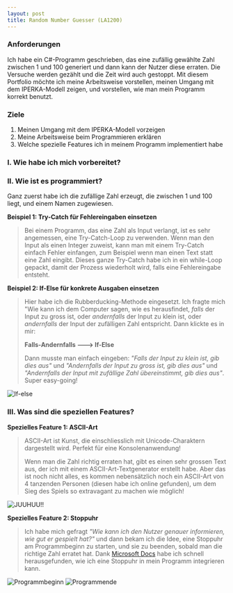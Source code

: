 ```yaml
---
layout: post
title: Random Number Guesser (LA1200)
---
```


### Anforderungen 

Ich habe ein C#-Programm geschrieben, das eine zufällig gewählte Zahl zwischen 1 und 100 generiert und dann kann der Nutzer diese erraten. Die Versuche werden gezählt und die Zeit wird auch gestoppt. Mit diesem Portfolio möchte ich meine Arbeitsweise vorstellen, meinen Umgang mit dem IPERKA-Modell zeigen, und vorstellen, wie man mein Programm korrekt benutzt.


### Ziele

1. Meinen Umgang mit dem IPERKA-Modell vorzeigen
2. Meine Arbeitsweise beim Programmieren erklären
3. Welche spezielle Features ich in meinem Programm implementiert habe

### I. Wie habe ich mich vorbereitet?


### II. Wie ist es programmiert?

Ganz zuerst habe ich die zufällige Zahl erzeugt, die zwischen 1 und 100 liegt, und einem Namen zugewiesen.

__Beispiel 1: Try-Catch für Fehlereingaben einsetzen__ 
> Bei einem Programm, das eine Zahl als Input verlangt, ist es sehr angemessen, eine Try-Catch-Loop zu verwenden. Wenn man den Input als einen Integer zuweist, kann man mit einem Try-Catch einfach Fehler einfangen, zum Beispiel wenn man einen Text statt eine Zahl eingibt. Dieses ganze Try-Catch habe ich in ein while-Loop gepackt, damit der Prozess wiederholt wird, falls eine Fehlereingabe entsteht.

__Beispiel 2: If-Else für konkrete Ausgaben einsetzen__
> Hier habe ich die Rubberducking-Methode eingesetzt. Ich fragte mich "Wie kann ich dem Computer sagen, wie es herausfindet, *falls* der Input zu gross ist, oder *andernfalls* der Input zu klein ist, oder *andernfalls* der Input der zufälligen Zahl entspricht. Dann klickte es in mir:
> 
> **Falls-Andernfalls ---> If-Else**
>
> Dann musste man einfach eingeben: *"Falls der Input zu klein ist, gib dies aus"* und *"Andernfalls der Input zu gross ist, gib dies aus"* und *"Andernfalls der Input mit zufällige Zahl übereinstimmt, gib dies aus"*. Super easy-going!

![If-else](https://cdn.discordapp.com/attachments/763423693179060255/889871120554135552/unknown.png)


### III. Was sind die speziellen Features?

__Spezielles Feature 1: ASCII-Art__
> ASCII-Art ist Kunst, die einschliesslich mit Unicode-Charaktern dargestellt wird. Perfekt für eine Konsolenanwendung! 
>
> Wenn man die Zahl richtig erraten hat, gibt es einen sehr grossen Text aus, der ich mit einem ASCII-Art-Textgenerator erstellt habe. Aber das ist noch nicht alles, es kommen nebensätzlich noch ein ASCII-Art von 4 tanzenden Personen (diesen habe ich online gefunden), um dem Sieg des Spiels so extravagant zu machen wie möglich!

![JUUHUU!!](https://cdn.discordapp.com/attachments/763423693179060255/889873371137982485/unknown.png)


__Spezielles Feature 2: Stoppuhr__
> Ich habe mich gefragt *"Wie kann ich den Nutzer genauer informieren, wie gut er gespielt hat?"* und dann bekam ich die Idee, eine Stoppuhr am Programmbeginn zu starten, und sie zu beenden, sobald man die richtige Zahl erratet hat. Dank [Microsoft Docs](https://docs.microsoft.com/en-us/dotnet/api/system.diagnostics.stopwatch?view=net-5.0) habe ich schnell herausgefunden, wie ich eine Stoppuhr in mein Programm integrieren kann. 

![Programmbeginn](https://cdn.discordapp.com/attachments/763423693179060255/889875854472146964/unknown.png)
![Programmende](https://cdn.discordapp.com/attachments/763423693179060255/889875915801239612/unknown.png)







